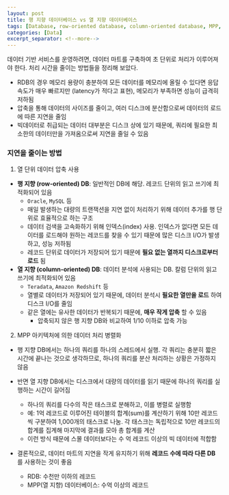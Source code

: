 ```yaml
---
layout: post
title: 행 지향 데이터베이스 vs 열 지향 데이터베이스
tags: [Database, row-oriented database, column-oriented database, MPP, big data]
categories: [Data]
excerpt_separator: <!--more-->
---
```

데이터 기반 서비스를 운영하려면, 데이터 마트를 구축하여 초 단위로 처리가 이루어져야 한다. 처리 시간을 줄이는 방법들을 정리해 보았다.<!--more-->

- RDB의 경우 메모리 용량이 충분하여 모든 데이터를 메모리에 올릴 수 있다면 응답 속도가 매우 빠르지만 (latency가 적다고 표현), 메모리가 부족하면 성능이 급격히 저하됨
- 압축을 통해 데이터의 사이즈를 줄이고, 여러 디스크에 분산함으로써 데이터의 로드에 따른 지연을 줄임
- 빅데이터로 취급되는 데이터 대부분은 디스크 상에 있기 때문에, 쿼리에 필요한 최소한의 데이터만을 가져옴으로써 지연을 줄일 수 있음

### 지연을 줄이는 방법
1. 열 단위 데이터 압축 사용
  - **행 지향 (row-oriented) DB**: 일반적인 DB에 해당. 레코드 단위의 읽고 쓰기에 최적화되어 있음
    - `Oracle`, `MySQL` 등
    - 매일 발생하는 대량의 트랜잭션을 지연 없이 처리하기 위해 데이터 추가를 행 단위로 효율적으로 하는 구조
    - 데이터 검색을 고속화하기 위해 인덱스(index) 사용. 인덱스가 없다면 모든 데이터를 로드해야 원하는 레코드를 찾을 수 있기 때문에 많은 디스크 I/O가 발생하고, 성능 저하됨
    - 레코드 단위로 데이터가 저장되어 있기 때문에 **필요 없는 열까지 디스크로부터 로드** 됨
  - **열 지향 (column-oriented) DB**: 데이터 분석에 사용되는 DB. 칼럼 단위의 읽고 쓰기에 최적화되어 있음
    - `Teradata`, `Amazon Redshift` 등
    - 열별로 데이터가 저장되어 있기 때문에, 데이터 분석시 **필요한 열만을 로드** 하여 디스크 I/O를 줄임
    - 같은 열에는 유사한 데이터가 반복되기 때문에, **매우 작게 압축** 할 수 있음
        - 압축되지 않은 행 지향 DB와 비교하여 1/10 이하로 압축 가능

2. MPP 아키텍처에 의한 데이터 처리 병렬화
  - 행 지향 DB에서는 하나의 쿼리를 하나의 스레드에서 실행. 각 쿼리는 충분히 짧은 시간에 끝나는 것으로 생각하므로, 하나의 쿼리를 분산 처리하는 상황은 가정하지 않음
  - 반면 열 지향 DB에서는 디스크에서 대량의 데이터를 읽기 때문에 하나의 쿼리를 실행하는 시간이 길어짐
    - 하나의 쿼리를 다수의 작은 태스크로 분해하고, 이를 병렬로 실행함
    - 예: 1억 레코드로 이루어진 테이블의 합계(sum)를 계산하기 위해 10만 레코드씩 구분하여 1,000개의 태스크로 나눔. 각 태스크는 독립적으로 10만 레코드의 합계를 집계해 마지막에 결과를 모아 총 합계를 계산
    - 이런 방식 때문에 스몰 데이터보다는 수 억 레코드 이상의 빅 데이터에 적합함

- 결론적으로, 데이터 마트의 지연을 작게 유지하기 위해 **레코드 수에 따라 다른 DB** 를 사용하는 것이 좋음
  - RDB: 수천만 이하의 레코드
  - MPP(열 지향) 데이터베이스: 수억 이상의 레코드
